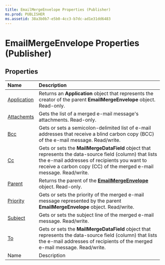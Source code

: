 ```yaml
---
title: EmailMergeEnvelope Properties (Publisher)
ms.prod: PUBLISHER
ms.assetid: 38a3b0b7-e5b0-4cc3-b7dc-ad1e31dd6483
---
```



# EmailMergeEnvelope Properties (Publisher)

## Properties



|**Name**|**Description**|
|:-----|:-----|
| [Application](emailmergeenvelope-application-property-publisher.md)|Returns an  **Application** object that represents the creator of the parent **EmailMergeEnvelope** object. Read-only.|
| [Attachemts](emailmergeenvelope-attachemts-property-publisher.md)|Gets the list of a merged e-mail message's attachments. Read-only.|
| [Bcc](emailmergeenvelope-bcc-property-publisher.md)|Gets or sets a semicolon-delimited list of e-mail addresses that receive a blind carbon copy (BCC) of the e-mail message. Read/write.|
| [Cc](emailmergeenvelope-cc-property-publisher.md)|Gets or sets the  **MailMergeDataField** object that represents the data-source field (column) that lists the e-mail addresses of recipients you want to receive a carbon copy (CC) of the merged e-mail message. Read/write.|
| [Parent](emailmergeenvelope-parent-property-publisher.md)|Returns the parent of the  **[EmailMergeEnvelope](emailmergeenvelope-object-publisher.md)** object. Read-only.|
| [Priority](emailmergeenvelope-priority-property-publisher.md)|Gets or sets the priority of the merged e-mail message represented by the parent  **EmailMergeEnvelope** object. Read/write.|
| [Subject](emailmergeenvelope-subject-property-publisher.md)|Gets or sets the subject line of the merged e-mail message. Read/write.|
| [To](emailmergeenvelope-to-property-publisher.md)|Gets or sets the  **MailMergeDataField** object that represents the data-source field (column) that lists the e-mail addresses of recipients of the merged e-mail message. Read/write.|
|Name|Description|

